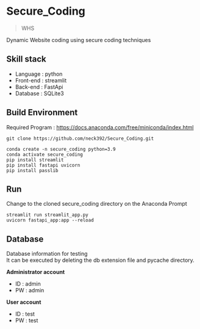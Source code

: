# Secure_Coding
> WHS

Dynamic Website coding using secure coding techniques

## Skill stack
<ul>
  <li>Language : python</li>
  <li>Front-end : streamlit</li>
  <li>Back-end : FastApi</li>
  <li>Database : SQLite3</li>
</ul>

## Build Environment
Required Program : https://docs.anaconda.com/free/miniconda/index.html
```
git clone https://github.com/neck392/Secure_Coding.git

conda create -n secure_coding python=3.9
conda activate secure_coding
pip install streamlit
pip install fastapi uvicorn
pip install passlib
```

## Run
Change to the cloned secure_coding directory on the Anaconda Prompt
```
streamlit run streamlit_app.py
uvicorn fastapi_app:app --reload
```

## Database
Database information for testing<br>
It can be executed by deleting the db extension file and pycache directory.

**Administrator account**
<ul>
  <li>ID : admin</li>
  <li>PW : admin </li>
</ul>

**User account**
<ul>
  <li>ID : test</li>
  <li>PW : test</li>
</ul>
